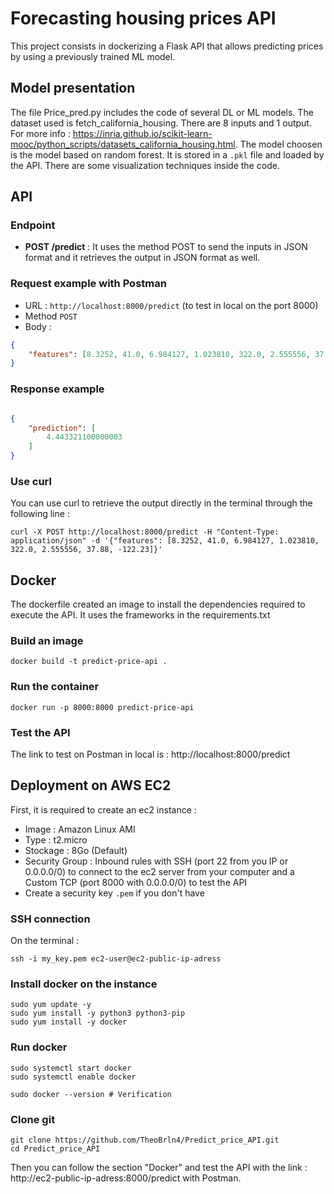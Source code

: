 # Forecasting housing prices API
This project consists in dockerizing a Flask API that allows predicting prices by using a previously trained ML model.

## Model presentation
The file Price_pred.py includes the code of several DL or ML models. The dataset used is fetch_california_housing. There are 8 inputs and 1 output. For more info : https://inria.github.io/scikit-learn-mooc/python_scripts/datasets_california_housing.html. The model choosen is the model based on random forest. It is stored in a `.pkl` file and loaded by the API. There are some visualization techniques inside the code.

## API
### Endpoint
- **POST /predict** : It uses the method POST to send the inputs in JSON format and it retrieves the output in JSON format as well.

### Request example with Postman

- URL : `http://localhost:8000/predict` (to test in local on the port 8000)
- Method `POST`
- Body : 
``` JSON
{
    "features": [8.3252, 41.0, 6.984127, 1.023810, 322.0, 2.555556, 37.88, -122.23]
}
```
### Response example
``` JSON

{
    "prediction": [
        4.443321100000003
    ]
}
```
### Use curl
You can use curl to retrieve the output directly in the terminal through the following line :
```
curl -X POST http://localhost:8000/predict -H "Content-Type: application/json" -d '{"features": [8.3252, 41.0, 6.984127, 1.023810, 322.0, 2.555556, 37.88, -122.23]}'
```
## Docker
The dockerfile created an image to install the dependencies required to execute the API. It uses the frameworks in the requirements.txt

### Build an image
```
docker build -t predict-price-api .
```
### Run the container
```
docker run -p 8000:8000 predict-price-api
```
### Test the API
The link to test on Postman in local is : http://localhost:8000/predict

## Deployment on AWS EC2
First, it is required to create an ec2 instance :
 - Image : Amazon Linux AMI
 - Type : t2.micro
 - Stockage : 8Go (Default)
 - Security Group : Inbound rules with SSH (port 22 from you IP or 0.0.0.0/0) to connect to the ec2 server from your computer and a Custom TCP (port 8000 with 0.0.0.0/0) to test the API
 - Create a security key `.pem` if you don't have

### SSH connection
On the terminal :
```
ssh -i my_key.pem ec2-user@ec2-public-ip-adress
```
### Install docker on the instance
```
sudo yum update -y
sudo yum install -y python3 python3-pip
sudo yum install -y docker
```
### Run docker
```
sudo systemctl start docker
sudo systemctl enable docker

sudo docker --version # Verification
```
### Clone git
```
git clone https://github.com/TheoBrln4/Predict_price_API.git
cd Predict_price_API
```
Then you can follow the section "Docker" and test the API with the link : http://ec2-public-ip-adress:8000/predict with Postman.

